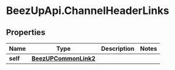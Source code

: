 # BeezUpApi.ChannelHeaderLinks

## Properties
Name | Type | Description | Notes
------------ | ------------- | ------------- | -------------
**self** | [**BeezUPCommonLink2**](BeezUPCommonLink2.md) |  | 



